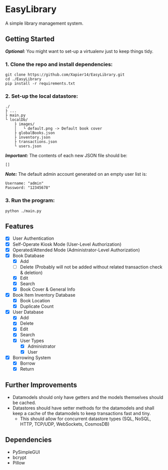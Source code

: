 # EasyLibrary
A simple library management system.

## Getting Started
***Optional:*** You might want to set-up a virtualenv just to keep things tidy.
### 1. Clone the repo and install dependencies:
```Shell
git clone https://github.com/Xapier14/EasyLibrary.git
cd ./EasyLibrary
pip install -r requirements.txt
```
### 2. Set-up the local datastore:
```
./
├ ...
├ main.py
└ localDb/
    ├ images/
    │   └ default.png -> Default book cover
    ├ globalBooks.json
    ├ inventory.json
    ├ transactions.json
    └ users.json
```
***Important:*** The contents of each new JSON file should be:
```
[]
```
***Note:*** The default admin account generated on an empty user list is:
```
Username: "admin"
Password: "12345678"
```
### 3. Run the program:
```Shell
python ./main.py
```

## Features
- [x] User Authentication
- [x] Self-Operate Kiosk Mode (User-Level Authorization)
- [x] Operated/Attended Mode (Administrator-Level Authorization)
- [x] Book Database
    - [x] Add
    - [ ] Delete (Probably will not be added without related transaction check & deletion)
    - [x] Edit
    - [x] Search
    - [x] Book Cover & General Info
- [x] Book Item Inventory Database
    - [x] Book Location
    - [x] Duplicate Count
- [x] User Database
    - [x] Add
    - [x] Delete
    - [x] Edit
    - [x] Search
    - [x] User Types
        - [x] Administrator
        - [x] User
- [x] Borrowing System
    - [x] Borrow
    - [x] Return

## Further Improvements
- Datamodels should only have getters and the models themselves should be cached.
- Datastores should have setter methods for the datamodels and shall keep a cache of the datamodels to keep transactions fast and tiny.
    - This should allow for concurrent datastore types (SQL, NoSQL, HTTP, TCP/UDP, WebSockets, CosmosDB)

## Dependencies
- PySimpleGUI
- bcrypt
- Pillow